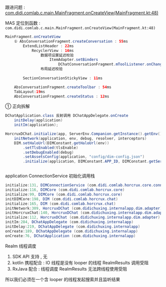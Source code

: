 
跟进问题 : [com.didi.comlab.c.main.MainFragment.onCreateView(MainFragment.kt:48)](http://mas.intra.xiaojukeji.com/application/qualitydetail/100784/android/3?appId=100784&majorVersion=3.2.2.4004&version=&calType=2&errTagTitle=com.didi.comlab.c.main.MainFragment.onCreateView(MainFragment.kt:48)&funcEnum=21&beginTime=1617775200000&endTime=1620367200000&msgId=BJ-IT7qTTGa1rxUI-nppyg&handler=tomyangming&status=%E5%BE%85%E5%A4%84%E7%90%86&statusCode=1&parentId=92bdd21595497e7a405b39d4ac873528)

MAS 定位到函数 : `com.didi.comlab.c.main.MainFragment.onCreateView(MainFragment.kt:48)`

```java
MainFragment.onCreateView
	① AbsConversationFragment.createConversation : 55ms
		ExtendListHeader : 22ms
			RecyclerView : 16ms
				数据项设置延迟校验
					ItemAdapter.setBinders
                        DChatConversationFragment.mToolListener.onChanged
				布局延迟校验
                
		SectionConversationStickyView : 11ms

	AbsConversationFragment.createToolbar : 54ms
	TabLayout:19ms
	AbsConversationFragment.createStatus : 12ms
```

① 正向拆解
```java
DChatApplication.class 反射调用 DChatAppDelegate.onCreate
    initDelay(application)
    initIm(application);

HorcruxDChat.initialize(app, ServerEnv.Companion.getInstance().getEnv(), resolver, interceptors, BuildConfig.DEBUG);
    initNetwork(application, env, debug, resolver, interceptors)
    DIM.setHaloUrl(DIMConstant.getHaloUrl(env))
        .setTlsEnabled(tlsEnable)
        .setDebugEnabled(debug)
        .setAssetsConfig(application, "config/dim-config.json")
        .initialize(application, DIMConstant.APP_ID, DIMConstant.getServerUrl(env), networkConfig)



```

application ConnectionService 初始化调用栈
```java
initialize:131, DIMConnectionService (com.didi.comlab.horcrux.core.connection)
initialize:116, DIMCore (com.didi.comlab.horcrux.core)
initialize:99, DIMCore (com.didi.comlab.horcrux.core)
initDIMCore:198, DIM (com.didi.comlab.horcrux.chat)
initialize:165, DIM (com.didi.comlab.horcrux.chat)
initNetwork:309, HorcruxDChat (com.didichuxing.internalapp.dim.adapter)
initHorcruxChat:140, HorcruxDChat (com.didichuxing.internalapp.dim.adapter)
initialize:112, HorcruxDChat (com.didichuxing.internalapp.dim.adapter)
initIm:284, DChatAppDelegate (com.didichuxing.internalapp)
initDelay:219, DChatAppDelegate (com.didichuxing.internalapp)
onCreate:189, DChatAppDelegate (com.didichuxing.internalapp)
onCreate:76, DChatApplication (com.didichuxing.internalapp)
```



Realm 线程调度
1. SDK API 支持 , 无 
2. kotlin 携程配合	: IO 线程是没有 looper 的线程 RealmResults 调用受阻
3. RxJava 配合  : 线程调度 RealmResults 无法跨线程使用受阻

所以我们必须在一个含 looper 的线程发起搜索并且监听结果